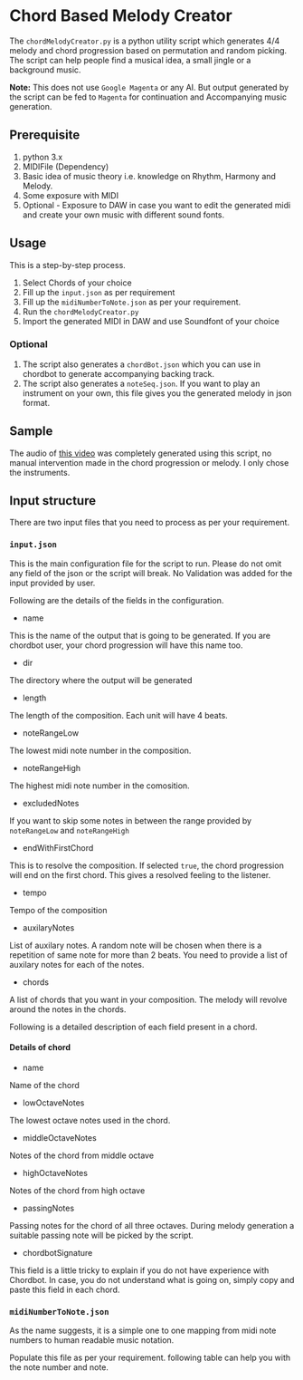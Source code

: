 # Chord Based Melody Creator

The `chordMelodyCreator.py` is a python utility script which generates 4/4 melody and chord progression based on
permutation and random picking. The script can help people find a musical idea, a small jingle or a background music.

**Note:** This does not use `Google Magenta` or any AI. But output generated by the script can be fed to `Magenta` for
continuation and Accompanying music generation.

## Prerequisite

1. python 3.x
1. MIDIFile (Dependency)
1. Basic idea of music theory i.e. knowledge on Rhythm, Harmony and Melody.
1. Some exposure with MIDI
1. Optional - Exposure to DAW in case you want to edit the generated midi and create your own music with different sound
   fonts.

## Usage

This is a step-by-step process.

1. Select Chords of your choice
1. Fill up the `input.json` as per requirement
1. Fill up the `midiNumberToNote.json` as per your requirement.
1. Run the `chordMelodyCreator.py`
1. Import the generated MIDI in DAW and use Soundfont of your choice

### Optional

1. The script also generates a `chordBot.json` which you can use in chordbot to generate accompanying backing track.
1. The script also generates a `noteSeq.json`. If you want to play an instrument on your own, this file gives you the
   generated melody in json format.

## Sample

The audio of [this video](https://www.youtube.com/watch?v=hPXw479nqSA) was completely generated using this script, no
manual intervention made in the chord progression or melody. I only chose the instruments.

## Input structure

There are two input files that you need to process as per your requirement.

### `input.json`

This is the main configuration file for the script to run. Please do not omit any field of the json or the script will
break. No Validation was added for the input provided by user.

Following are the details of the fields in the configuration.

* name

This is the name of the output that is going to be generated. If you are chordbot user, your chord progression will have
this name too.

* dir

The directory where the output will be generated

* length

The length of the composition. Each unit will have 4 beats.

* noteRangeLow

The lowest midi note number in the composition.

* noteRangeHigh

The highest midi note number in the comosition.

* excludedNotes

If you want to skip some notes in between the range provided by `noteRangeLow` and `noteRangeHigh`

* endWithFirstChord

This is to resolve the composition. If selected `true`, the chord progression will end on the first chord. This gives a
resolved feeling to the listener.

* tempo

Tempo of the composition

* auxilaryNotes

List of auxilary notes. A random note will be chosen when there is a repetition of same note for more than 2 beats. You
need to provide a list of auxilary notes for each of the notes.

* chords

A list of chords that you want in your composition. The melody will revolve around the notes in the chords.

Following is a detailed description of each field present in a chord.

#### Details of chord

* name

Name of the chord

* lowOctaveNotes

The lowest octave notes used in the chord.

* middleOctaveNotes

Notes of the chord from middle octave

* highOctaveNotes

Notes of the chord from high octave

* passingNotes

Passing notes for the chord of all three octaves. During melody generation a suitable passing note will be picked by the
script.

* chordbotSignature

This field is a little tricky to explain if you do not have experience with Chordbot. In case, you do not understand
what is going on, simply copy and paste this field in each chord.

### `midiNumberToNote.json`

As the name suggests, it is a simple one to one mapping from midi note numbers to human readable music notation.

Populate this file as per your requirement. following table can help you with the note number and note.
